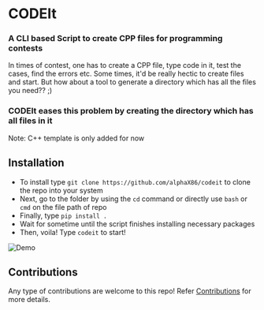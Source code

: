 # CODEIt

### A CLI based Script to create CPP files for programming contests

In times of contest, one has to create a CPP file, type code in it, test the cases, find the errors etc. Some times, it'd be really hectic to create files and start. But how about a tool to generate a directory which has all the files you need?? ;)

### CODEIt eases this problem by creating the directory which has all files in it

Note: C++ template is only added for now

## Installation
- To install type `git clone https://github.com/alphaX86/codeit` to clone the repo into your system
- Next, go to the folder by using the `cd` command or directly use `bash` or `cmd` on the file path of repo
- Finally, type `pip install .`
- Wait for sometime until the script finishes installing necessary packages
- Then, voila! Type `codeit` to start!

![Demo](https://raw.githubusercontent.com/alphaX86/codeit/master/code1.png)
## Contributions
Any type of contributions are welcome to this repo! Refer [Contributions](./CONTRIBUTING.md) for more details.
